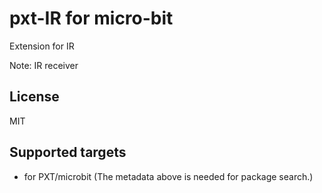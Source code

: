  # pxt-IR for micro-bit

Extension for IR

Note: IR receiver 

## License

MIT

## Supported targets

* for PXT/microbit
(The metadata above is needed for package search.)
